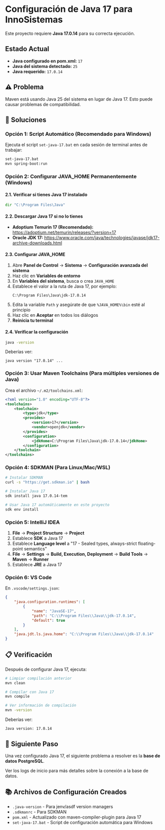 # Configuración de Java 17 para InnoSistemas

Este proyecto requiere **Java 17.0.14** para su correcta ejecución.

## Estado Actual

- **Java configurado en pom.xml:** `17`
- **Java del sistema detectado:** `25`
- **Java requerido:** `17.0.14`

## ⚠️ Problema

Maven está usando Java 25 del sistema en lugar de Java 17. Esto puede causar problemas de compatibilidad.

## 🔧 Soluciones

### Opción 1: Script Automático (Recomendado para Windows)

Ejecuta el script `set-java-17.bat` en cada sesión de terminal antes de trabajar:

```bash
set-java-17.bat
mvn spring-boot:run
```

### Opción 2: Configurar JAVA_HOME Permanentemente (Windows)

#### 2.1. Verificar si tienes Java 17 instalado

```cmd
dir "C:\Program Files\Java"
```

#### 2.2. Descargar Java 17 si no lo tienes

- **Adoptium Temurin 17 (Recomendado):** https://adoptium.net/temurin/releases/?version=17
- **Oracle JDK 17:** https://www.oracle.com/java/technologies/javase/jdk17-archive-downloads.html

#### 2.3. Configurar JAVA_HOME

1. Abre **Panel de Control** → **Sistema** → **Configuración avanzada del sistema**
2. Haz clic en **Variables de entorno**
3. En **Variables del sistema**, busca o crea `JAVA_HOME`
4. Establece el valor a la ruta de Java 17, por ejemplo:
   ```
   C:\Program Files\Java\jdk-17.0.14
   ```
5. Edita la variable `Path` y asegúrate de que `%JAVA_HOME%\bin` esté al principio
6. Haz clic en **Aceptar** en todos los diálogos
7. **Reinicia tu terminal**

#### 2.4. Verificar la configuración

```cmd
java -version
```

Deberías ver:
```
java version "17.0.14" ...
```

### Opción 3: Usar Maven Toolchains (Para múltiples versiones de Java)

Crea el archivo `~/.m2/toolchains.xml`:

```xml
<?xml version="1.0" encoding="UTF-8"?>
<toolchains>
    <toolchain>
        <type>jdk</type>
        <provides>
            <version>17</version>
            <vendor>openjdk</vendor>
        </provides>
        <configuration>
            <jdkHome>C:\Program Files\Java\jdk-17.0.14</jdkHome>
        </configuration>
    </toolchain>
</toolchains>
```

### Opción 4: SDKMAN (Para Linux/Mac/WSL)

```bash
# Instalar SDKMAN
curl -s "https://get.sdkman.io" | bash

# Instalar Java 17
sdk install java 17.0.14-tem

# Usar Java 17 automáticamente en este proyecto
sdk env install
```

### Opción 5: IntelliJ IDEA

1. **File** → **Project Structure** → **Project**
2. Establece **SDK** a Java 17
3. Establece **Language level** a "17 - Sealed types, always-strict floating-point semantics"
4. **File** → **Settings** → **Build, Execution, Deployment** → **Build Tools** → **Maven** → **Runner**
5. Establece **JRE** a Java 17

### Opción 6: VS Code

En `.vscode/settings.json`:

```json
{
    "java.configuration.runtimes": [
        {
            "name": "JavaSE-17",
            "path": "C:\\Program Files\\Java\\jdk-17.0.14",
            "default": true
        }
    ],
    "java.jdt.ls.java.home": "C:\\Program Files\\Java\\jdk-17.0.14"
}
```

## 📋 Verificación

Después de configurar Java 17, ejecuta:

```bash
# Limpiar compilación anterior
mvn clean

# Compilar con Java 17
mvn compile

# Ver información de compilación
mvn -version
```

Deberías ver:
```
Java version: 17.0.14
```

## 🚀 Siguiente Paso

Una vez configurado Java 17, el siguiente problema a resolver es la **base de datos PostgreSQL**.

Ver los logs de inicio para más detalles sobre la conexión a la base de datos.

## 📚 Archivos de Configuración Creados

- `.java-version` - Para jenv/asdf version managers
- `.sdkmanrc` - Para SDKMAN
- `pom.xml` - Actualizado con maven-compiler-plugin para Java 17
- `set-java-17.bat` - Script de configuración automática para Windows